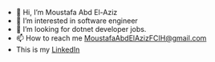 - 👋 Hi, I’m Moustafa Abd El-Aziz
- 👀 I’m interested in software engineer
- 💞️ I’m looking for dotnet developer jobs.
- 📫 How to reach me MoustafaAbdElAzizFCIH@gmail.com
- This is my [LinkedIn](https://www.linkedin.com/in/moustafa-abdelaziz/)

<!---
MoustafaAbdelaziz/MoustafaAbdelaziz is a ✨ special ✨ repository because its `README.md` (this file) appears on your GitHub profile.
You can click the Preview link to take a look at your changes.
--->
